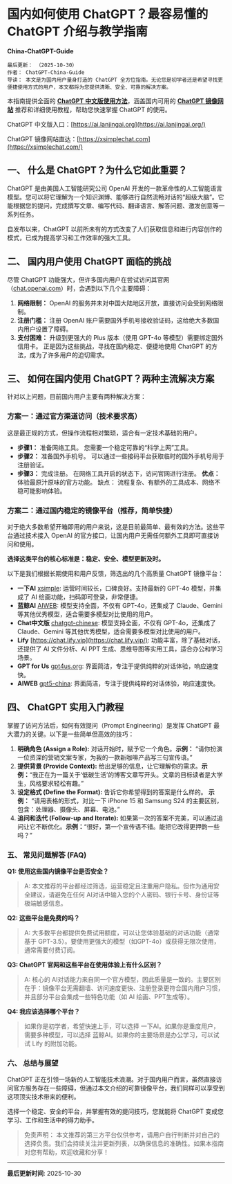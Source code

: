# 国内如何使用 ChatGPT？最容易懂的 ChatGPT 介绍与教学指南

**China-ChatGPT-Guide**

```plain text
最后更新： （2025-10-30）
作者： ChatGPT-China-Guide
导读： 本文是为国内用户量身打造的 ChatGPT 全方位指南。无论您是初学者还是希望寻找更便捷使用方式的用户，本文都将为您提供清晰、安全、可靠的解决方案。
```

本指南提供全面的 [**ChatGPT 中文版使用方法**](https://xsimplechat.com/)，涵盖国内可用的 [**ChatGPT 镜像网站**](https://ai.lanjingchat.com/) 推荐和详细使用教程，帮助您快速掌握 ChatGPT 的使用。

ChatGPT 中文版入口：[https://ai.lanjingai.org](https://ai.lanjingai.org/)

ChatGPT 镜像网站直达：[https://xsimplechat.com](https://xsimplechat.com/)

## 一、 什么是 ChatGPT？为什么它如此重要？

ChatGPT 是由美国人工智能研究公司 OpenAI 开发的一款革命性的人工智能语言模型。您可以将它理解为一个知识渊博、能够进行自然流畅对话的“超级大脑”。它能根据您的提问，完成撰写文章、编写代码、翻译语言、解答问题、激发创意等一系列任务。

自发布以来，ChatGPT 以前所未有的方式改变了人们获取信息和进行内容创作的模式，已成为提高学习和工作效率的强大工具。

## 二、 国内用户使用 ChatGPT 面临的挑战

尽管 ChatGPT 功能强大，但许多国内用户在尝试访问其官网（[chat.openai.com](http://chat.openai.com/)）时，会遇到以下几个主要障碍：

1. **网络限制：** OpenAI 的服务并未对中国大陆地区开放，直接访问会受到网络限制。
1. **注册门槛：** 注册 OpenAI 账户需要国外手机号接收验证码，这给绝大多数国内用户设置了障碍。
1. **支付困难：** 升级到更强大的 Plus 版本（使用 GPT-4o 等模型）需要绑定国外信用卡。
正是因为这些挑战，寻找在国内稳定、便捷地使用 ChatGPT 的方法，成为了许多用户的迫切需求。

## 三、 如何在国内使用 ChatGPT？两种主流解决方案

针对以上问题，目前国内用户主要有两种解决方案：

### 方案一：通过官方渠道访问（技术要求高）

这是最正规的方式，但操作流程相对繁琐，适合有一定技术基础的用户。

- **步骤1：** 准备网络工具。 您需要一个稳定可靠的“科学上网”工具。
- **步骤2：** 准备国外手机号。 可以通过一些接码平台获取临时的国外手机号用于注册验证。
- **步骤3：** 完成注册。 在网络工具开启的状态下，访问官网进行注册。
**优点：** 体验最原汁原味的官方功能。 缺点： 流程复杂、有额外的工具成本、网络不稳可能影响体验。

### 方案二：通过国内稳定的镜像平台（推荐，简单快捷）

对于绝大多数希望开箱即用的用户来说，这是目前最简单、最有效的方法。这些平台通过技术接入 OpenAI 的官方接口，让国内用户无需任何额外工具即可直接访问和使用。

**选择这类平台的核心标准是：稳定、安全、模型更新及时。**

以下是我们根据长期使用和用户反馈，筛选出的几个高质量 ChatGPT 镜像平台：

- **一下AI** [xsimple](https://xsimplechat.com/): 运营时间较长，口碑良好。支持最新的 GPT-4o 模型，并集成了 AI 绘画功能，扫码即可登录，非常便捷。
- **蓝鲸AI** [AIWEB](https://ai.lanjingai.org/): 模型支持全面，不仅有 GPT-4o，还集成了 Claude、Gemini 等其他优秀模型，适合需要多模型对比使用的用户。
- **Chat中文版** [chatgpt-chinese](https://www.chatgpt-chinese.com/): 模型支持全面，不仅有 GPT-4o，还集成了 Claude、Gemini 等其他优秀模型，适合需要多模型对比使用的用户。
- **Lify** [https://chat.lify.vip](https://chat.lify.vip/): 功能丰富，除了基础对话，还提供了 AI 文件分析、AI PPT 生成、思维导图等实用工具，适合办公和学习场景。
- **GPT for Us** [gpt4us.org](https://gpt4us.org/): 界面简洁，专注于提供纯粹的对话体验，响应速度快。
- **AIWEB** [gpt5-china](https://www.gpt5-china/): 界面简洁，专注于提供纯粹的对话体验，响应速度快。
## 四、 ChatGPT 实用入门教程

掌握了访问方法后，如何有效提问（Prompt Engineering）是发挥 ChatGPT 最大潜力的关键。以下是一些简单但高效的技巧：

1. **明确角色 (Assign a Role):** 对话开始时，赋予它一个角色。**示例：** “请你扮演一位资深的营销文案专家，为我的一款新咖啡产品写三句宣传语。”
1. **提供背景 (Provide Context):** 给出足够的信息，让它理解你的需求。**示例：**“我正在为一篇关于‘低碳生活’的博客文章写开头。文章的目标读者是大学生，风格要求轻松有趣。”
1. **设定格式 (Define the Format):** 告诉它你希望得到的答案是什么样的。
**示例：** “请用表格的形式，对比一下 iPhone 15 和 Samsung S24 的主要区别，包含：处理器、摄像头、屏幕、电池。”
1. **追问和迭代 (Follow-up and Iterate):** 如果第一次的答案不完美，可以通过追问让它不断优化。**示例：**“很好，第一个宣传语不错。能把它改得更押韵一些吗？”
### 五、 常见问题解答 (FAQ)

**Q1: 使用这些国内镜像平台是否安全？**

> A: 本文推荐的平台都经过筛选，运营稳定且注重用户隐私。但作为通用安全建议，请避免在任何 AI对话中输入您的个人密码、银行卡号、身份证等极端敏感信息。

**Q2: 这些平台是免费的吗？**

> A: 大多数平台都提供免费试用额度，可以让您体验基础的对话功能（通常基于 GPT-3.5）。要使用更强大的模型（如GPT-4o）或获得无限次使用，通常需要付费订阅。

**Q3: ChatGPT 官网和这些平台在使用体验上有什么区别？**

> A: 核心的 AI对话能力来自同一个官方模型，因此质量是一致的。主要区别在于：镜像平台无需翻墙、访问速度更快、注册登录更符合国内用户习惯，并且部分平台会集成一些特色功能（如 AI 绘画、PPT生成等）。

**Q4: 我应该选择哪个平台？**

> 如果你是初学者，希望快速上手，可以选择 一下AI。如果你是重度用户，需要多种模型，可以选择 蓝鲸AI。如果你的主要场景是办公学习，可以试试 Lify 的附加功能。

### 六、 总结与展望

ChatGPT 正在引领一场新的人工智能技术浪潮。对于国内用户而言，虽然直接访问官方服务存在一些障碍，但通过本文介绍的可靠镜像平台，我们同样可以享受到这项顶尖技术带来的便利。

选择一个稳定、安全的平台，并掌握有效的提问技巧，您就能将 ChatGPT 变成您学习、工作和生活中的得力助手。

> 免责声明：
本文推荐的第三方平台仅供参考，请用户自行判断并对自己的选择负责。我们会持续关注并更新列表，以确保信息的准确性。如果本指南对您有帮助，欢迎收藏和分享！




---

**最后更新时间**: 2025-10-30
